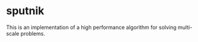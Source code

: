# sputnik

This is an implementation of a high performance algorithm for solving multi-scale problems.
